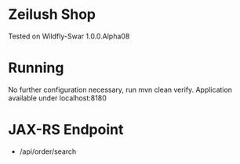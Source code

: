 # Zeilush Shop
Tested on Wildfly-Swar 1.0.0.Alpha08

# Running
No further configuration necessary, run mvn clean verify. 
Application available under localhost:8180

# JAX-RS Endpoint
- /api/order/search


